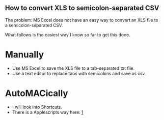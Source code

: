 ## How to convert XLS to semicolon-separated CSV

The problem: MS Excel does not have an easy way to convert an XLS file to a semicolon-separated CSV.

What follows is the easiest way I know so far to get this done.

# Manually
- Use MS Excel to save the XLS file to a tab-separated txt file.
- Use a text editor to replace tabs with semicolons and save as csv.

# AutoMACically
- I will look into Shortcuts.
- There is a Applescripts way here: [1]

[1]: https://superuser.com/questions/622936/mass-convert-xls-and-xlsx-to-txt-tab-delimited-on-a-mac